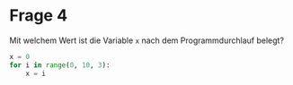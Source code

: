 # Frage 4

Mit welchem Wert ist die Variable `x` nach dem Programmdurchlauf belegt?

```python
x = 0
for i in range(0, 10, 3):
	x = i
```